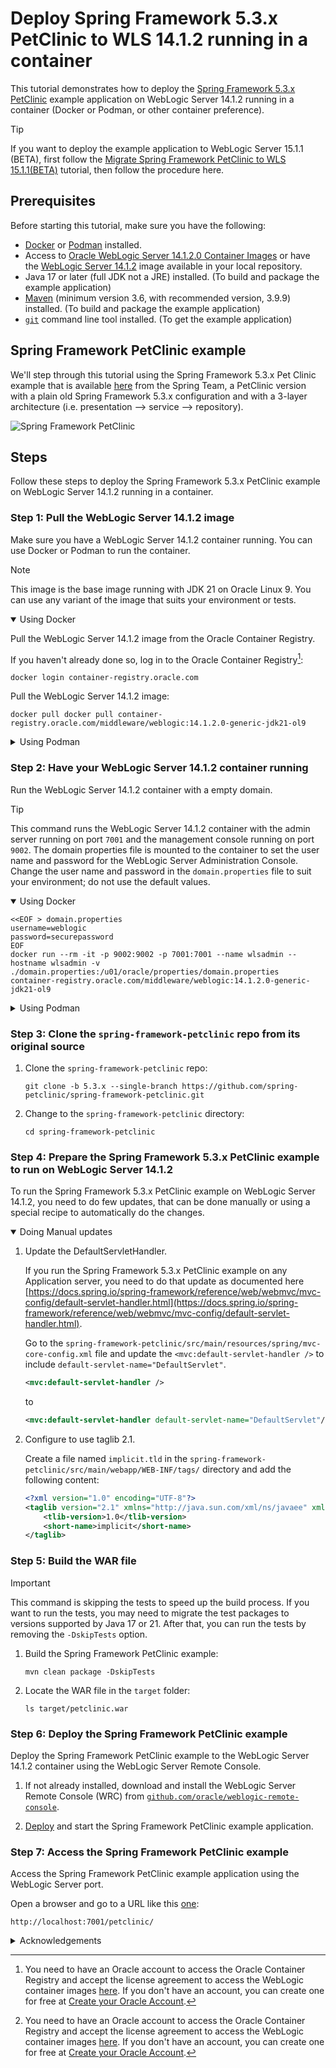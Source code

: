 # Deploy Spring Framework 5.3.x PetClinic to WLS 14.1.2 running in a container

This tutorial demonstrates how to deploy the [Spring Framework 5.3.x PetClinic](https://github.com/spring-petclinic/spring-framework-petclinic/tree/5.3.x) example application on WebLogic Server 14.1.2 running in a container (Docker or Podman, or other container preference).

> [!TIP]
> If you want to deploy the example application to WebLogic Server 15.1.1 (BETA), first follow the [Migrate Spring Framework PetClinic to WLS 15.1.1(BETA)](../../migrate/spring-framework-petclinic-15.1.1/README.md) tutorial, then follow the procedure here.

## Prerequisites

Before starting this tutorial, make sure you have the following:

- [Docker](https://docs.docker.com/get-docker/) or [Podman](https://podman.io/getting-started/installation) installed.
- Access to [Oracle WebLogic Server 14.1.2.0 Container Images](https://container-registry.oracle.com/ords/ocr/ba/middleware/weblogic) or have the [WebLogic Server 14.1.2](https://www.oracle.com/middleware/technologies/weblogic-server-installers-downloads.html) image available in your local repository.
- Java 17 or later (full JDK not a JRE) installed. (To build and package the example application)
- [Maven](https://maven.apache.org/install.html) (minimum version 3.6, with recommended version, 3.9.9) installed. (To build and package the example application)
- [`git`](https://help.github.com/articles/set-up-git) command line tool installed. (To get the example application)

## Spring Framework PetClinic example

We'll step through this tutorial using the Spring Framework 5.3.x Pet Clinic example that is available [here](https://github.com/spring-petclinic/spring-framework-petclinic/tree/5.3.x) from the Spring Team, a PetClinic version with a plain old Spring Framework 5.3.x configuration and with a 3-layer architecture (i.e. presentation --> service --> repository).

![Spring Framework PetClinic](https://cloud.githubusercontent.com/assets/838318/19727082/2aee6d6c-9b8e-11e6-81fe-e889a5ddfded.png)

## Steps

Follow these steps to deploy the Spring Framework 5.3.x PetClinic example on WebLogic Server 14.1.2 running in a container.

### Step 1: Pull the WebLogic Server 14.1.2 image

Make sure you have a WebLogic Server 14.1.2 container running. You can use Docker or Podman to run the container.

> [!NOTE]
> This image is the base image running with JDK 21 on Oracle Linux 9. You can use any variant of the image that suits your environment or tests.

<details open>

<summary>Using Docker</summary>

Pull the WebLogic Server 14.1.2 image from the Oracle Container Registry.

  If you haven't already done so, log in to the Oracle Container Registry[^ocrlogin]:

  ```shell
  docker login container-registry.oracle.com
  ```

  Pull the WebLogic Server 14.1.2 image:

  ```shell
  docker pull docker pull container-registry.oracle.com/middleware/weblogic:14.1.2.0-generic-jdk21-ol9
  ```
</details>

<details>

<summary>Using Podman</summary>

Pull the WebLogic Server 14.1.2 image from the Oracle Container Registry.

  If you haven't already done so, log in to the Oracle Container Registry[^ocrlogin]:

  ```shell
  podman login container-registry.oracle.com
  ```

  Pull the WebLogic Server 14.1.2 image:

  ```shell
  podman pull docker pull container-registry.oracle.com/middleware/weblogic:14.1.2.0-generic-jdk21-ol9
  ```

</details>

### Step 2: Have your WebLogic Server 14.1.2 container running

Run the WebLogic Server 14.1.2 container with a empty domain.

> [!TIP]
> This command runs the WebLogic Server 14.1.2 container with the admin server running on port `7001` and the management console running on port `9002`. The domain properties file is mounted to the container to set the user name and password for the WebLogic Server Administration Console.
> Change the user name and password in the `domain.properties` file to suit your environment; do not use the default values.

<details open>

<summary>Using Docker</summary>

```shell
<<EOF > domain.properties
username=weblogic
password=securepassword
EOF
docker run --rm -it -p 9002:9002 -p 7001:7001 --name wlsadmin --hostname wlsadmin -v ./domain.properties:/u01/oracle/properties/domain.properties container-registry.oracle.com/middleware/weblogic:14.1.2.0-generic-jdk21-ol9
```

</details>

<details>

<summary>Using Podman</summary>

```shell
<<EOF > domain.properties
username=weblogic
password=securepassword
EOF
podman run --rm -it -p 9002:9002 -p 7001:7001 --name wlsadmin --hostname wlsadmin -v ./domain.properties:/u01/oracle/properties/domain.properties container-registry.oracle.com/middleware/weblogic:14.1.2.0-generic-jdk21-ol9
```

</details>

### Step 3: Clone the `spring-framework-petclinic` repo from its original source

1. Clone the `spring-framework-petclinic` repo:

    ```shell
    git clone -b 5.3.x --single-branch https://github.com/spring-petclinic/spring-framework-petclinic.git
    ```

1. Change to the `spring-framework-petclinic` directory:

    ```shell
    cd spring-framework-petclinic
    ```

### Step 4: Prepare the Spring Framework 5.3.x PetClinic example to run on WebLogic Server 14.1.2

To run the Spring Framework 5.3.x PetClinic example on WebLogic Server 14.1.2, you need to do few updates, that can be done manually or using a special recipe to automatically do the changes.

<!-- <details>

<summary>Using OpenRewrite Recipes to automatically update</summary>

1. Run the following command to run OpenRewrite:

    ```shell
    mvn -U org.openrewrite.maven:rewrite-maven-plugin:run \
    -Drewrite.recipeArtifactCoordinates=com.oracle.weblogic.rewrite:rewrite-weblogic:RELEASE \
    -Drewrite.activeRecipes=com.oracle.weblogic.rewrite.examples.spring.SetupSpringFrameworkPetClinicFor1412
    ```

</details> -->

<details open>

<summary>Doing Manual updates</summary>

1. Update the DefaultServletHandler.

    If you run the Spring Framework 5.3.x PetClinic example on any Application server, you need to do that update as documented here [https://docs.spring.io/spring-framework/reference/web/webmvc/mvc-config/default-servlet-handler.html](https://docs.spring.io/spring-framework/reference/web/webmvc/mvc-config/default-servlet-handler.html).

    Go to the `spring-framework-petclinic/src/main/resources/spring/mvc-core-config.xml` file and update the `<mvc:default-servlet-handler />` to include `default-servlet-name="DefaultServlet"`.

    ```xml
    <mvc:default-servlet-handler />
    ```

    to

    ```xml
    <mvc:default-servlet-handler default-servlet-name="DefaultServlet"/>
    ```

1. Configure to use taglib 2.1.

    Create a file named `implicit.tld` in the `spring-framework-petclinic/src/main/webapp/WEB-INF/tags/` directory and add the following content:

    ```xml
    <?xml version="1.0" encoding="UTF-8"?>
    <taglib version="2.1" xmlns="http://java.sun.com/xml/ns/javaee" xmlns:xsi="http://www.w3.org/2001/XMLSchema-instance" xsi:schemaLocation="http://java.sun.com/xml/ns/javaee http://java.sun.com/xml/ns/javaee/web-jsptaglibrary_2_1.xsd">
        <tlib-version>1.0</tlib-version>
        <short-name>implicit</short-name>
    </taglib>
    ```

</details>

### Step 5: Build the WAR file

> [!IMPORTANT]
> This command is skipping the tests to speed up the build process. If you want to run the tests, you may need to migrate the test packages to versions supported by Java 17 or 21. After that, you can run the tests by removing the `-DskipTests` option.

1. Build the Spring Framework PetClinic example:

    ```shell
    mvn clean package -DskipTests
    ```

1. Locate the WAR file in the `target` folder:

    ```shell
    ls target/petclinic.war
    ```

### Step 6: Deploy the Spring Framework PetClinic example

Deploy the Spring Framework PetClinic example to the WebLogic Server 14.1.2 container using the WebLogic Server Remote Console.

1. If not already installed, download and install the WebLogic Server Remote Console (WRC) from [`github.com/oracle/weblogic-remote-console`](https://github.com/oracle/weblogic-remote-console/releases).

1. [Deploy](https://docs-uat.us.oracle.com/en/middleware/fusion-middleware/weblogic-remote-console/administer/deploying-applications.html#GUID-6148F650-4FB8-4F4E-A578-C733D275C0A2) and start the Spring Framework PetClinic example application.

### Step 7: Access the Spring Framework PetClinic example

Access the Spring Framework PetClinic example application using the WebLogic Server port.

Open a browser and go to a URL like this [one](http://localhost:7001/petclinic/):

  ```shell
  http://localhost:7001/petclinic/
  ```

<details>

<summary>Acknowledgements</summary>

- **Author** - Adao Oliveira Junior
- **Contributors** - Adao Oliveira Junior
- **Last Updated By/Date** - Adao Oliveira Junior/March 2025

</details>

[^ocrlogin]: You need to have an Oracle account to access the Oracle Container Registry and accept the license agreement to access the WebLogic container images [here](https://container-registry.oracle.com/ords/ocr/ba/middleware/weblogic). If you don't have an account, you can create one for free at [Create your Oracle Account](https://profile.oracle.com/myprofile/account/create-account.jspx).
